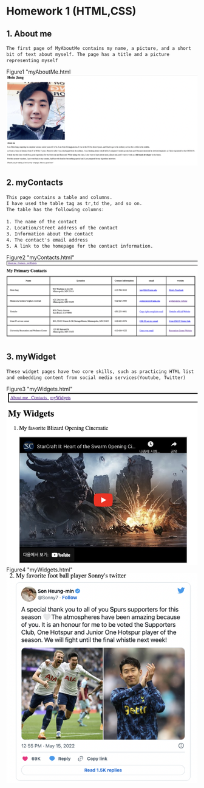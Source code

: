 # Homework 1 (HTML,CSS)

## 1. About me
    The first page of MyAboutMe contains my name, a picture, and a short bit of text about myself. The page has a title and a picture representing myself

Figure1 "myAboutMe.html 
<img src = "screenshot/AboutMe.png">

## 2. myContacts
    This page contains a table and columns.
    I have used the table tag as tr,td the, and so on.
    The table has the following columns:

    1. The name of the contact
    2. Location/street address of the contact
    3. Information about the contact
    4. The contact's email address
    5. A link to the homepage for the contact information.

Figure2 "myContacts.html"
<img src ="screenshot/myContact.png">

## 3. myWidget
    These widget pages have two core skills, such as practicing HTML list and embedding content from social media services(Youtube, Twitter)

Figure3 "myWidgets.html"
<img src ="screenshot/widget1.png"><br>
Figure4 "myWidgets.html" <br>
<img src ="screenshot/widget2.png">
